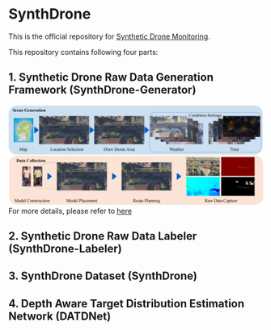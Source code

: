 # SynthDrone
This is the official repository for [Synthetic Drone Monitoring](##TODO-Update-Paper-URL).

This repository contains following four parts:
<!-- 1. Synthetic Drone Raw Data Generation Framework (SynthDrone-Generator)
2. Synthetic Drone Raw Data Labeler (SynthDrone-Labeler)
3. SynthDrone Dataset (SynthDrone)
4. Depth Aware Target Distribution Estimation Network (DATDNet) -->

## 1. Synthetic Drone Raw Data Generation Framework (SynthDrone-Generator)
![SynthDrone-Generator](img/SynthDrone-Generator.png)
For more details, please refer to [here](SynthDrone-Generator)
## 2. Synthetic Drone Raw Data Labeler (SynthDrone-Labeler)

## 3. SynthDrone Dataset (SynthDrone)

## 4. Depth Aware Target Distribution Estimation Network (DATDNet)